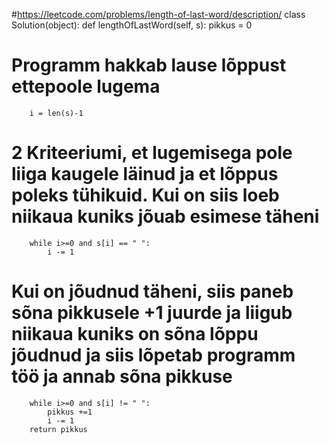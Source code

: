 #https://leetcode.com/problems/length-of-last-word/description/
class Solution(object):
    def lengthOfLastWord(self, s):
        pikkus = 0
# Programm hakkab lause lõppust ettepoole lugema
        i = len(s)-1
# 2 Kriteeriumi, et lugemisega pole liiga kaugele läinud ja et lõppus poleks tühikuid. Kui on siis loeb niikaua kuniks jõuab esimese täheni
        while i>=0 and s[i] == " ":
            i -= 1
# Kui on jõudnud täheni, siis paneb sõna pikkusele +1 juurde ja liigub niikaua kuniks on sõna lõppu jõudnud ja siis lõpetab programm töö ja annab sõna pikkuse
        while i>=0 and s[i] != " ":
            pikkus +=1
            i -= 1
        return pikkus
